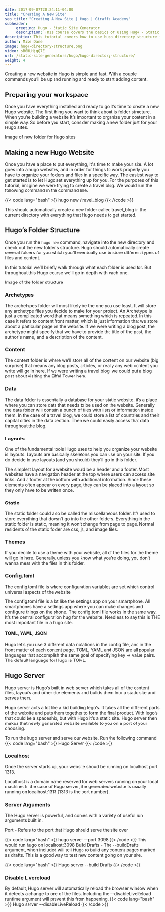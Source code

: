 ```yaml
---
date: 2017-09-07T20:24:11-04:00
title: "Creating A New Site"
seo_title: "Creating A New Site | Hugo | Giraffe Academy"
subheader:
     greeting: Hugo - Static Site Generator
     description: This course covers the basics of using Hugo - Static Site Generator. Work your way through the articles and we'll teach you everything you need to know to create a professional and scalable website or blog!
description: This tutorial covers how to use hugo directory structure in Hugo -  Static Site Generator.
author: Mike Dane
image: hugo-directory-structure.png
video: sB0HLHjgQ7E
url: /static-site-generators/hugo/hugo-directory-structure/
weight: 4
---
```

Creating a new website in Hugo is simple and fast. With a couple commands you’ll be up and running and ready to start adding content.
## Preparing your workspace
Once you have everything installed and ready to go it’s time to create a new Hugo website. The first thing you want to think about is folder structure. When you’re building a website It’s important to organize your content in a simple way. So before you start, consider making a new folder just for your Hugo sites.

Image of new folder for Hugo sites
## Making a new Hugo Website
Once you have a place to put everything, it's time to make your site. A lot goes into a hugo websites, and in order for things to work properly you have to organize your folders and files in a  specific way. The easiest way to get started is to let Hugo set everything up for you. For the purposes of this tutorial, imagine we were trying to create a travel blog. We would run the following command in the command line.

{{< code lang="bash" >}}
hugo new /travel_blog
{{< //code >}}

This should automatically create a new folder called travel_blog in the current directory with everything that Hugo needs to get started.
## Hugo’s Folder Structure
Once you run the ```hugo new``` command, navigate into the new directory and check out the new folder's structure. Hugo should automatically create several folders for you which you’ll eventually use to store different types of files and content.

In this tutorial we’ll briefly walk through what each folder is used for. But throughout this Hugo course we’ll go in depth with each one.

Image of the folder structure
### Archetypes
The archetypes folder will most likely be the one you use least. It will store any archetype files you decide to make for your project. An Archetype is just a complicated word that means something which is repeated. In this case it refers to content front matter, which is just information that we store about a particular page on the website. If we were writing a blog post, the archetype might specify that we have to provide the title of the post, the author's name, and a description of the content.
### Content
The content folder is where we’ll store all of the content on our website (big surprise) that means any blog posts, articles, or really any web content you write will go in here. If we were writing a travel blog, we could put a blog post about visiting the Eiffel Tower here.
### Data
The data folder is essentially a database for your static website. it’s a place where you can store data that needs to be used on the website. Generally the data folder will contain a bunch of files with lists of information inside them. In the case of a travel blog, we could store a list of countries and their capital cities in the data section. Then we could easily access that data throughout the blog.
### Layouts
One of the fundamental tools Hugo uses to help you organize your website is layouts. Layouts are basically skeletons you can use on your site. If you do decide to use layouts (and you should) they’ll go in this folder.

The simplest layout for a website would be a header and a footer. Most websites have a navigation header at the top where users can access site links. And a footer at the bottom with additional information. Since these elements often appear on every page, they can be placed into a layout so they only have to be written once.
### Static
The static folder could also be called the miscellaneous folder. It’s used to store everything that doesn’t go into the other folders. Everything in the static folder is static, meaning it won’t change from page to page. Normal residents of the static folder are css, js, and image files.
### Themes
If you decide to use a theme with your website, all of the files for the theme will go in here. Generally, unless you know what you’re doing, you don’t wanna mess with the files in this folder.
### Config.toml
The config.toml file is where configuration variables are set which control universal aspects of the website

The config.toml file is a lot like the settings app on your smartphone. All smartphones have a settings app where you can make changes and configure things on the phone. The config.toml file works in the same way. It’s the central configuration hug for the website. Needless to say this is THE most important file in a hugo site.

#### TOML, YAML, JSON

Hugo let’s you use 3 different data notations in the config file,  and in the front matter of each content page. TOML, YAML and JSON are all popular languages that accomplish the same goal of specifying key -> value pairs. The default language for Hugo is TOML.
## Hugo Server
Hugo server is Hugo’s built in web server which takes all of the content files, layout’s and other site elements and builds them into a static site and serves them.

Hugo server acts a lot like a kid building lego’s. It takes all the different parts of the website and puts them together to form the final product. With lego’s that could be a spaceship, but with Hugo it’s a static site. Hugo server then makes that newly generated website available to you on a port of your choosing.

To run the hugo server and serve our website. Run the following command
{{< code lang="bash" >}}
Hugo Server
{{< /code >}}
### Localhost
Once the server starts up, your website shoud be running on localhost port 1313.

Localhost is a domain name reserved for web servers running on your local machine. In the case of Hugo server, the generated website is usually running on localhost:1313 (1313 is the port number).
### Server Arguments
The Hugo server is powerful, and comes with a variety of useful run arguments built in.

Port - Refers to the port that Hugo should serve the site over

{{< code lang="bash" >}}
hugo server --port 3098
{{< /code >}}
This would run hugo on localhost:3098
Build Drafts - The --buildDrafts argument, when included will tell Hugo to build any content pages marked as drafts. This is a good way to test new content going on your site.

{{< code lang="bash" >}}
Hugo server --build Drafts
{{< /code >}}

### Disable Livereload


By default, Hugo server will automatically reload the browser window when it detects a change to one of the files. Including the --disableLiveReload runtime argument will prevent this from happening.
{{< code lang="bash" >}}
Hugo server --disableLiveReload
{{< /code >}}
